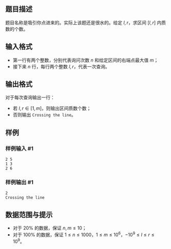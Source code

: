 ## 题目描述
题目名称是吸引你点进来的。实际上该题还是很水的。给定 $l, r$，求区间 $[l, r]$ 内质数的个数。

## 输入格式
- 第一行有两个整数，分别代表询问次数 $n$ 和给定区间的右端点最大值 $m$；
- 接下来 $n$ 行，每行两个整数 $l, r$，代表一次查询。

## 输出格式
对于每次查询输出一行：
- 若 $l, r \in [1, m]$，则输出区间质数个数；
- 否则输出 `Crossing the line`。

## 样例

### 样例输入 #1
```
2 5
1 3
2 6
```

### 样例输出 #1
```
2
Crossing the line
```

## 数据范围与提示
- 对于 20% 的数据，保证 $n,m \le 10$；
- 对于 100% 的数据，保证 $1 \le n \le 1000$，$1 \le m \le 10^6$，$-10^9 \le l \le r \le 10^9$。
